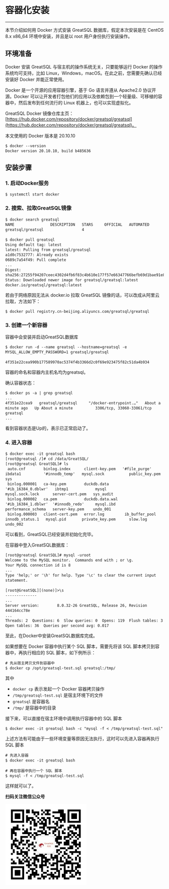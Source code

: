 # 容器化安装
---

本节介绍如何用 Docker 方式安装 GreatSQL 数据库，假定本次安装是在 CentOS 8.x x86_64 环境中安装，并且是以 root 用户身份执行安装操作。

## 环境准备

Docker 安装 GreatSQL 与宿主机的操作系统无关，只要能够运行 Docker 的操作系统均可支持，比如 Linux，Windows，macOS。在此之前，您需要先确认已经安装好 Docker 并能正常使用。

Docker 是一个开源的应用容器引擎，基于 Go 语言并遵从 Apache2.0 协议开源。Docker 可以让开发者打包他们的应用以及依赖包到一个轻量级、可移植的容器中，然后发布到任何流行的 Linux 机器上，也可以实现虚拟化。

GreatSQL Docker 镜像仓库主页：[https://hub.docker.com/repository/docker/greatsql/greatsql](https://hub.docker.com/repository/docker/greatsql/greatsql)。

本文使用的 Docker 版本是 20.10.10

```shell
$ docker --version
Docker version 20.10.10, build b485636
```

## 安装步骤

### 1. 启动Docker服务

```shell
$ systemctl start docker
```

### 2. 搜索、拉取GreatSQL镜像

```shell
$ docker search greatsql
NAME                DESCRIPTION   STARS     OFFICIAL   AUTOMATED
greatsql/greatsql                 4

$ docker pull greatsql
Using default tag: latest
latest: Pulling from greatsql/greatsql
a1d0c7532777: Already exists
0689c7a54f49: Pull complete
...
Digest: sha256:27255f94207ceec4302d4fb6f83c4b610e177f57e66347766befb69d1bae91e8
Status: Downloaded newer image for greatsql/greatsql:latest
docker.io/greatsql/greatsql:latest
```

若由于网络原因无法从 docker.io 拉取 GreatSQL 镜像的话，可以改成从阿里云拉取，方法如下：

```shell
$ docker pull registry.cn-beijing.aliyuncs.com/greatsql/greatsql
```

### 3. 创建一个新容器

容器中会安装并启动GreatSQL数据库

```shell
$ docker run -d --name greatsql --hostname=greatsql -e MYSQL_ALLOW_EMPTY_PASSWORD=1 greatsql/greatsql

4f351e22cea990b177589970ac5374f4b3366d2c0f69e923475f82c51da4b934
```
容器的命名和容器内主机名均为greatsql。

确认容器状态：

```shell
$ docker ps -a | grep greatsql
...
4f351e22cea9   greatsql/greatsql     "/docker-entrypoint.…"   About a minute ago   Up About a minute          3306/tcp, 33060-33061/tcp   greatsql
...
```
看到容器状态是Up的，表示已正常启动了。

### 4. 进入容器

```shell
$ docker exec -it greatsql bash
[root@greatsql /]# cd /data/GreatSQL/
[root@greatsql GreatSQL]# ls
 auto.cnf        binlog.index      client-key.pem   '#file_purge'         ibdata1          '#innodb_temp'   mysql.sock           public_key.pem    sys
 binlog.000001   ca-key.pem        duckdb.data      '#ib_16384_0.dblwr'   ibtmp1            mysql           mysql.sock.lock      server-cert.pem   sys_audit
 binlog.000002   ca.pem            duckdb.data.wal  '#ib_16384_1.dblwr'  '#innodb_redo'     mysql.ibd       performance_schema   server-key.pem    undo_001
 binlog.000003   client-cert.pem   error.log         ib_buffer_pool       innodb_status.1   mysql.pid       private_key.pem      slow.log          undo_002
```
可以看到，GreatSQL已经安装并初始化完毕。

在容器中登入GreatSQL数据库：

```shell
[root@greatsql GreatSQL]# mysql -uroot
Welcome to the MySQL monitor.  Commands end with ; or \g.
Your MySQL connection id is 8
...
Type 'help;' or '\h' for help. Type '\c' to clear the current input statement.

[root@GreatSQL][(none)]>\s
--------------
...
Server version:        8.0.32-26 GreatSQL, Release 26, Revision 444164cc78e
...
Threads: 2  Questions: 6  Slow queries: 0  Opens: 119  Flush tables: 3  Open tables: 36  Queries per second avg: 0.017
```

至此，在Docker中安装GreatSQL数据库完成。

如果想要在 Docker 容器中执行某个 SQL 脚本，需要先将该 SQL 脚本拷贝到容器中，再执行相应的 SQL 脚本，如下例所示：

```shell
# 先从宿主拷贝文件到容器中
$ docker cp /opt/greatsql-test.sql greatsql:/tmp/
```

其中
- `docker cp` 表示发起一个 Docker 容器拷贝操作
- `/tmp/greatsql-test.sql` 是宿主环境下的文件
- `greatsql` 是容器名
- `/tmp/` 是容器中的目录

接下来，可以直接在宿主环境中调用执行容器中的 SQL 脚本

```shell
$ docker exec -it greatsql bash -c "mysql -f < /tmp/greatsql-test.sql"
```

上述方法有可能由于一些环境变量等原因无法执行，这时可以先进入容器再执行 SQL 脚本

```shell
# 先进入容器
$ docker exec -it greatsql bash

# 再在容器中执行一个 SQL 脚本
$ mysql -f < /tmp/greatsql-test.sql
```
这样就可以了。



**扫码关注微信公众号**

![greatsql-wx](../greatsql-wx.jpg)
